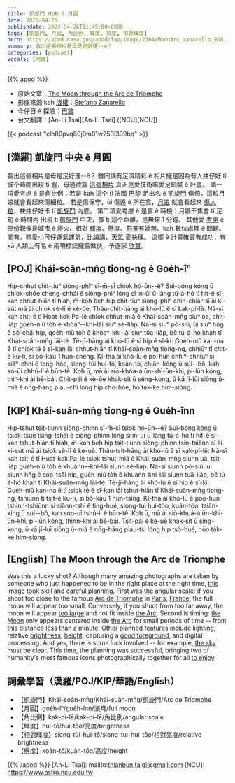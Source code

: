 ```yaml
---
title: 凱旋門 中央 ê 月圓
date: 2023-04-26
publishdate: 2023-04-26T11:45:00+0800
tags: [凱旋門, 月圓, 角比例, 輝度, 懸度, 相對輝度]
hero: https://apod.nasa.gov/apod/fap/image/2304/MoonArc_zanarello_960.jpg
summary: 翕出這張相片是毋是足好運--ê？
categories: [podcast]
vocals: [阿綠]
---
```


{{% apod %}}

- 原始文章：[The Moon through the Arc de Triomphe](https://apod.nasa.gov/apod/ap230426.html)
- 影像來源 kah [版權][copyright]：[Stefano Zanarello](https://www.instagram.com/stefano.zanarello/)
- 今仔日 ê 探險：[巴黎][Paris]
- 台文翻譯：[An-Li Tsai][An-Li Tsai] ([NCU][NCU])

{{< podcast "clh80pvq60j0m01w253l399bq" >}}

## [漢羅] 凱旋門 中央 ê 月圓
翕出這張相片是毋是足好運--ê？
雖罔講有足濟精彩 ê 相片攏是因為有人拄仔好 tī 彼个時間出現 tī 遐，毋過欲翕 [這張相片][this image] 真正是愛技術嘛愛足細膩 ê 計畫。
頭一項愛考慮 ê 是角比例：若是 kah 這个 tī [法國][France] [巴黎][Paris] 足出名 ê [凱旋門][Arc de Triomphe] 傷倚，這粒月娘就會看起來傷細粒。
若是傷保守，ùi 傷遠 ê 所在翕，[月娘][the Moon] 就會看起來 [傷大粒][too large]，袂拄仔好卡 tī [凱旋門][the Arc 1] 內底。
第二項愛考慮 ê 是翕 ê 時機：月娘干焦會 tī 足短 ê 時間內 出現 tī [凱旋門][the Arc 2] 中央，像 tī 這个距離，是無夠 1 分鐘。
其他愛 [考慮][planned] ê 部份親像是城市 ê 燈火、相對 [輝度][brightness]、[懸度][height]、[前景有媠無][good foreground]、kah 數位處理 ê 問題。
閣有，嘛愛小可仔運氣運氣，比論講，[天氣][the sky] 愛袂䆀。
這擺 ê 計畫確實有成功，有 kā 人類上有名 ê 兩項標誌攏翕做伙，予逐家 [欣賞][to enjoy]。

## [POJ] Khái-soân-mn̂g tiong-ng ê Goe̍h-îⁿ
Hip-chhut chit-tiuⁿ siòng-phìⁿ sī-m̄-sī chiok hó-ūn--ê?
Sui-bóng kóng ū chiok-chōe cheng-chhái ê siòng-phìⁿ lóng sī in-ūi ū-lâng tú-á-hó tī hit-ê sî-kan chhut-hiān tī hiah, m̄-koh beh hip chit-tiuⁿ siòng-phìⁿ chin-chiàⁿ sī ài ki-su̍t mā ài chiok sè-lī ê kè-ōe.
Thâu-chi̍t-hāng ài khó-lū ê sī kak-pí-lē: Nā-sī kah chit-ê tī Hoat-kok Pa-lê chiok chhut-miâ ê Khái-soân-mn̂g siuⁿ óa, chit-lia̍p goe̍h-niû to̍h ē khòaⁿ--khí-lâi siuⁿ sè-lia̍p.
Nā-sī siuⁿ pó-siú, ùi siuⁿ hn̄g ê só͘-chāi hip, goe̍h-niû to̍h ē khòaⁿ-khí-lâi siuⁿ tōa-lia̍p, bē tú-á-hó khah tī Khái-soân-mn̂g lāi-té.
Tē-jī-hāng ài khó-lū ê sī hip ê sî-ki: Goe̍h-niû kan-na ē tī chiok té ê sî-kan lāi chhut-hiān tī Khái-soân-mn̂g tiong-ng, chhiūⁿ tī chit-ê kū-lī, sī bô-kàu 1 hun-cheng.
Kî-tha ài khó-lū ê pō͘-hūn chhiⁿ-chhiūⁿ sī siâⁿ-chhī ê teng-hóe, siong-tùi hui-tō͘, koân-tō͘, chiân-kéng ū súi--bô, kah só͘-ūi chhú-lí ê būn-tê.
Koh ū, mā ài sió-khóa-á ūn-khì-ūn-khì, pí-lūn kóng, thiⁿ-khì ài bē-bái.
Chit-pái ê kè-ōe khak-si̍t ū sêng-kong, ū kā jī-lūi siōng ū-miâ ê nn̄g-hāng piau-chì lóng hip chò-hóe, hō͘ ta̍k-ke him-sióng.

## [KIP] Khái-suân-mn̂g tiong-ng ê Gue̍h-înn
Hip-tshut tsit-tiunn siòng-phìnn sī-m̄-sī tsiok hó-ūn--ê?
Sui-bóng kóng ū tsiok-tsuē tsing-tshái ê siòng-phìnn lóng sī in-uī ū-lâng tú-á-hó tī hit-ê sî-kan tshut-hiān tī hiah, m̄-koh beh hip tsit-tiunn siòng-phìnn tsin-tsiànn sī ài ki-su̍t mā ài tsiok sè-lī ê kè-uē.
Thâu-tsi̍t-hāng ài khó-lū ê sī kak-pí-lē: Nā-sī kah tsit-ê tī Huat-kok Pa-lê tsiok tshut-miâ ê Khái-suân-mn̂g siunn uá, tsit-lia̍p gue̍h-niû to̍h ē khuànn--khí-lâi siunn sè-lia̍p.
Nā-sī siunn pó-siú, uì siunn hn̄g ê sóo-tsāi hip, gue̍h-niû to̍h ē khuànn-khí-lâi siunn tuā-lia̍p, bē tú-á-hó khah tī Khái-suân-mn̂g lāi-té.
Tē-jī-hāng ài khó-lū ê sī hip ê sî-ki: Gue̍h-niû kan-na ē tī tsiok té ê sî-kan lāi tshut-hiān tī Khái-suân-mn̂g tiong-ng, tshiūnn tī tsit-ê kū-lī, sī bô-kàu 1 hun-tsing.
Kî-tha ài khó-lū ê pōo-hūn tshinn-tshiūnn sī siânn-tshī ê ting-hué, siong-tuì hui-tōo, kuân-tōo, tsiân-kíng ū suí--bô, kah sóo-uī tshú-lí ê būn-tê.
Koh ū, mā ài sió-khuá-á ūn-khì-ūn-khì, pí-lūn kóng, thinn-khì ài bē-bái.
Tsit-pái ê kè-uē khak-si̍t ū sîng-kong, ū kā jī-luī siōng ū-miâ ê nn̄g-hāng piau-tsì lóng hip tsò-hué, hōo ta̍k-ke him-sióng.

## [English] The Moon through the Arc de Triomphe
Was this a lucky shot?
Although many amazing photographs are taken by someone who just happened to be in the right place at the right time, [this image][this image] took skill and careful planning.
First was the angular scale: if you shoot too close to the famous [Arc de Triomphe][Arc de Triomphe] in [Paris][Paris], [France][France], the full moon will appear too small.
Conversely, if you shoot from too far away, the moon will appear [too large][too large] and not fit inside [the Arc][the Arc 1].
Second is timing: [the Moon][the Moon] only appears centered inside [the Arc][the Arc 2] for small periods of time -- from this distance less than a minute.
Other [planned][planned] features include lighting, relative [brightness][brightness], [height][height], capturing a [good foreground][good foreground], and digital processing.
And yes, there is some luck involved -- for example, [the sky][the sky] must be clear.
This time, the planning was successful, bringing two of humanity's most famous icons photographically together for all [to enjoy][to enjoy].

## 詞彙學習（漢羅/POJ/KIP/華語/English）
- 【凱旋門】Khái-soân-mn̂g/Khái-suân-mn̂g/凱旋門/Arc de Triomphe
- 【月圓】goe̍h-îⁿ/gue̍h-înn/滿月/full moon
- 【角比例】kak-pí-lē/kak-pí-lē/角比例/angular scale
- 【輝度】hui-tō͘/hui-tōo/亮度/brightness
- 【相對輝度】siong-tùi-hui-tō͘/siong-tuì-hui-tōo/相對亮度/relative brightness
- 【懸度】koân-tō͘/kuân-tōo/高度/height

{{% /apod %}}
[An-Li Tsai]: mailto:thianbun.taigi@gmail.com
[NCU]: https://www.astro.ncu.edu.tw

[copyright]: https://apod.nasa.gov/apod/fap/lib/about_apod.html#srapply
[License]: https://creativecommons.org/licenses/by/2.0/

[this image]:https://www.instagram.com/p/CrER4JxslXM/
[Arc de Triomphe]:https://en.wikipedia.org/wiki/Arc_de_Triomphe
[Paris]:https://youtu.be/72kRM86V-dw
[France]:https://en.wikipedia.org/wiki/France
[too large]:https://media-be.chewy.com/wp-content/uploads/2019/10/29114842/pet-boops-main.jpg
[the Arc 1]:https://www.paris-arc-de-triomphe.fr/
[the Moon]:https://moon.nasa.gov/moon-in-motion/moon-phases/
[the Arc 2]:https://youtu.be/agnZuZkqW-M
[planned]:https://apod.nasa.gov/apod/ap210913.html
[brightness]:https://apod.nasa.gov/apod/ap230308.html
[height]:https://apod.nasa.gov/apod/ap110417.html
[good foreground]:https://apod.nasa.gov/apod/ap221213.html
[the sky]:https://apod.nasa.gov/apod/ap220321.html
[to enjoy]:https://www.boredpanda.com/blog/wp-content/uploads/2015/09/happy-cat-smiling-23__880.jpg

